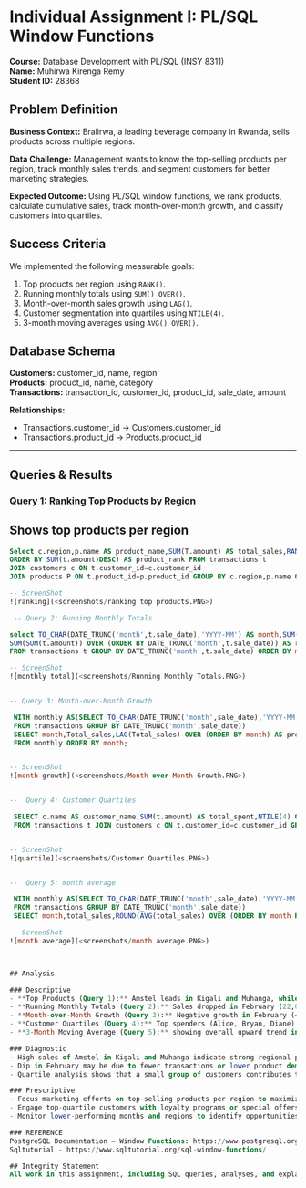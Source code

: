 # Individual Assignment I: PL/SQL Window Functions

**Course:** Database Development with PL/SQL (INSY 8311)  
**Name:** Muhirwa Kirenga Remy  
**Student ID:** 28368  



## Problem Definition
**Business Context:** Bralirwa, a leading beverage company in Rwanda, sells products across multiple regions.  

**Data Challenge:** Management wants to know the top-selling products per region, track monthly sales trends, and segment customers for better marketing strategies.  

**Expected Outcome:** Using PL/SQL window functions, we rank products, calculate cumulative sales, track month-over-month growth, and classify customers into quartiles.  



## Success Criteria
We implemented the following measurable goals:

1. Top products per region using `RANK()`.  
2. Running monthly totals using `SUM() OVER()`.  
3. Month-over-month sales growth using `LAG()`.  
4. Customer segmentation into quartiles using `NTILE(4)`.  
5. 3-month moving averages using `AVG() OVER()`.  


## Database Schema

 **Customers:** customer_id, name, region  
 **Products:** product_id, name, category  
**Transactions:** transaction_id, customer_id, product_id, sale_date, amount  

**Relationships:**
- Transactions.customer_id → Customers.customer_id  
- Transactions.product_id → Products.product_id  

---

## Queries & Results
### Query 1: Ranking Top Products by Region

 ## Shows top products per region
```sql
Select c.region,p.name AS product_name,SUM(T.amount) AS total_sales,RANK() OVER (PARTITION BY c.region 
ORDER BY SUM(t.amount)DESC) AS product_rank FROM transactions t 
JOIN customers c ON t.customer_id=c.customer_id
JOIN products P ON t.product_id=p.product_id GROUP BY c.region,p.name ORDER BY c.region, total_sales DESC;

-- ScreenShot
![ranking](<screenshots/ranking top products.PNG>)

 -- Query 2: Running Monthly Totals

select TO_CHAR(DATE_TRUNC('month',t.sale_date),'YYYY-MM') AS month,SUM(t.amount) AS monthly_sales,
SUM(SUM(t.amount)) OVER (ORDER BY DATE_TRUNC('month',t.sale_date)) AS running _total 
FROM transactions t GROUP BY DATE_TRUNC('month',t.sale_date) ORDER BY month;

-- ScreenShot
![monthly total](<screenshots/Running Monthly Totals.PNG>)


-- Query 3: Month-over-Month Growth

 WITH monthly AS(SELECT TO_CHAR(DATE_TRUNC('month',sale_date),'YYYY-MM') AS month,SUM(amount) AS Total_sales
 FROM transactions GROUP BY DATE_TRUNC('month',sale_date)) 
 SELECT month,Total_sales,LAG(Total_sales) OVER (ORDER BY month) AS previous_month,(Total_sales - LAG(total_sales) OVER (ORDER BY month)) AS growth 
 FROM monthly ORDER BY month;


-- ScreenShot
![month growth](<screenshots/Month-over-Month Growth.PNG>)


--  Query 4: Customer Quartiles 

 SELECT c.name AS customer_name,SUM(t.amount) AS total_spent,NTILE(4) OVER (ORDER BY SUM(t.amount)DESC) AS quartile 
 FROM transactions t JOIN customers c ON t.customer_id=c.customer_id GROUP BY c.customer_id,c.name ORDER BY total_spent DESC;


-- ScreenShot
![quartile](<screenshots/Customer Quartiles.PNG>)


--  Query 5: month average

 WITH monthly AS(SELECT TO_CHAR(DATE_TRUNC('month',sale_date),'YYYY-MM') as month,SUM(amount) AS total_sales 
 FROM transactions GROUP BY DATE_TRUNC('month',sale_date)) 
 SELECT month,total_sales,ROUND(AVG(total_sales) OVER (ORDER BY month ROWS BETWEEN 2 PRECEDING AND CURRENT ROW),2) AS moving_avg_month from monthly ORDER BY month;

-- ScreenShot
![month average](<screenshots/month average.PNG>)



## Analysis

### Descriptive
- **Top Products (Query 1):** Amstel leads in Kigali and Muhanga, while Beer dominates in Huye.  
- **Running Monthly Totals (Query 2):** Sales dropped in February (22,000) but surged in March (68,500), with a running total reaching 142,500.  
- **Month-over-Month Growth (Query 3):** Negative growth in February (~-57.7%), followed by strong recovery in March (~211.4%).  
- **Customer Quartiles (Query 4):** Top spenders (Alice, Bryan, Diane) fall in Quartile 1, contributing most of the revenue.  
- **3-Month Moving Average (Query 5):** showing overall upward trend in sales.

### Diagnostic
- High sales of Amstel in Kigali and Muhanga indicate strong regional preference.  
- Dip in February may be due to fewer transactions or lower product demand that month.  
- Quartile analysis shows that a small group of customers contributes the majority of revenue.

### Prescriptive
- Focus marketing efforts on top-selling products per region to maximize revenue.  
- Engage top-quartile customers with loyalty programs or special offers.  
- Monitor lower-performing months and regions to identify opportunities for growth.

### REFERENCE
PostgreSQL Documentation – Window Functions: https://www.postgresql.org/docs/current/functions-window.html
Sqltutorial - https://www.sqltutorial.org/sql-window-functions/

## Integrity Statement
All work in this assignment, including SQL queries, analyses, and explanations, was completed by me. All results and interpretations are my own.
